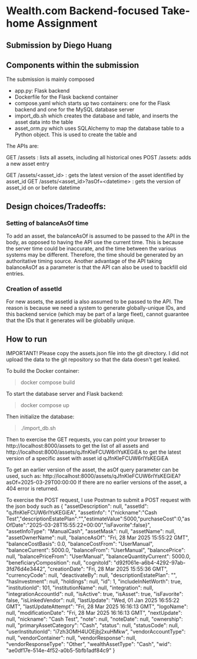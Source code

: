 # Wealth.com Backend-focused Take-home Assignment

## Submission by Diego Huang

## Components within the submission

The submission is mainly composed
- app.py: Flask backend
- Dockerfile for the Flask backend container
- compose.yaml which starts up two containers: one for the Flask backend and one for the MySQL database server
- import\_db.sh which creates the database and table, and inserts the asset data into the table
- asset\_orm.py which uses SQLAlchemy to map the database table to a Python object. This is used to create the table and 

The APIs are:

GET /assets : lists all assets, including all historical ones
POST /assets: adds a new asset entry

GET /assets/\<asset\_id> : gets the latest version of the asset identified by asset\_id
GET /assets/\<asset\_id>?asOf=\<datetime> : gets the version of asset\_id on or before datetime

## Design choices/Tradeoffs:

### Setting of balanceAsOf time

To add an asset, the balanceAsOf is assumed to be passed to the API in the body, as opposed to having the API use the current time.
This is because the server time could be inaccurate, and the time between the various systems may be different. Therefore, the time
should be generated by an authoritative timing source.
Another advantage of the API taking balanceAsOf as a parameter is that the API can also be used to backfill old entries.

### Creation of assetId

For new assets, the assetId ia also assumed to be passed to the API. The reason is because we need a system to generate globally-unique IDs,
and this backend service (which may be part of a large fleet), cannot guarantee that the IDs that it generates will be globablly unique.

## How to run

IMPORTANT!
Please copy the assets.json file into the git directory. I did not upload the data to the git repository so that the data doesn't get leaked.

To build the Docker container:
> docker compose build

To start the database server and Flask backend:
> docker compose up

Then initialize the database:
> ./import\_db.sh

Then to exercise the GET requests, you can point your browser to
http://localhost:8000/assets
to get the list of all assets
and
http://localhost:8000/assets/qJfnKleFCUW6rlYsKEGiEA
to get the latest version of a specific asset with asset id qJfnKleFCUW6rlYsKEGiEA

To get an earlier version of the asset, the asOf query parameter can be used, such as:
http://localhost:8000/assets/qJfnKleFCUW6rlYsKEGiEA?asOf=2025-03-29T00:00:00
If there are no earlier versions of the asset, a 404 error is returned.

To exercise the POST request, I use Postman to submit a POST request with the json body such as
{
  "assetDescription": null,
  "assetId": "qJfnKleFCUW6rlYsKEGiEA",
  "assetInfo": "{\"nickname\":\"Cash Test\",\"descriptionEstatePlan\":\"\",\"estimateValue\":5000,\"purchaseCost\":0,\"asOfDate\":\"2025-03-28T15:55:22+00:00\",\"isFavorite\":false}",
  "assetInfoType": "ManualCash",
  "assetMask": null,
  "assetName": null,
  "assetOwnerName": null,
  "balanceAsOf": "Fri, 28 Mar 2025 15:55:22 GMT",
  "balanceCostBasis": 0.0,
  "balanceCostFrom": "UserManual",
  "balanceCurrent": 5000.0,
  "balanceFrom": "UserManual",
  "balancePrice": null,
  "balancePriceFrom": "UserManual",
  "balanceQuantityCurrent": 5000.0,
  "beneficiaryComposition": null,
  "cognitoId": "d92f061e-a6b4-4292-97ab-3fd76d4e3442",
  "creationDate": "Fri, 28 Mar 2025 15:55:36 GMT",
  "currencyCode": null,
  "deactivateBy": null,
  "descriptionEstatePlan": "",
  "hasInvestment": null,
  "holdings": null,
  "id": 1,
  "includeInNetWorth": true,
  "institutionId": 101,
  "institutionName": null,
  "integration": null,
  "integrationAccountId": null,
  "isActive": true,
  "isAsset": true,
  "isFavorite": false,
  "isLinkedVendor": null,
  "lastUpdate": "Wed, 01 Jan 2025 16:55:22 GMT",
  "lastUpdateAttempt": "Fri, 28 Mar 2025 16:16:13 GMT",
  "logoName": null,
  "modificationDate": "Fri, 28 Mar 2025 16:16:13 GMT",
  "nextUpdate": null,
  "nickname": "Cash Test",
  "note": null,
  "noteDate": null,
  "ownership": null,
  "primaryAssetCategory": "Cash",
  "status": null,
  "statusCode": null,
  "userInstitutionId": "i7zh3OMH4UOEjbj2xuHMkw",
  "vendorAccountType": null,
  "vendorContainer": null,
  "vendorResponse": null,
  "vendorResponseType": "Other",
  "wealthAssetType": "Cash",
  "wid": "ae0df17e-514e-4f52-a0b5-5bfb1adf84c9"
}
